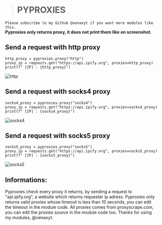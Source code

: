 > # PYPROXIES

``Please subscribe to my Github @venaxyt if you want more modules like this.``<br/>
**Pyproxies only returns proxy, it does not print them like on screenshot.**

## Send a request with http proxy
```
http_proxy = pyproxies.proxy("http")
proxy_ip = requests.get("https://api.ipify.org", proxies=http_proxy)
print(f" [IP] : {http_proxy}")
```
![http](https://user-images.githubusercontent.com/81310818/131668032-3ca5803c-f709-49bc-a243-b978f8293921.PNG)
## Send a request with socks4 proxy
```
socks4_proxy = pyproxies.proxy("socks4")
proxy_ip = requests.get("https://api.ipify.org", proxies=socks4_proxy)
print(f" [IP] : {socks4_proxy}")
```
![socks4](https://user-images.githubusercontent.com/81310818/131668049-e8eb6e97-1fc8-46df-9222-e38450d1469b.PNG)
## Send a request with socks5 proxy
```
socks5_proxy = pyproxies.proxy("socks5")
proxy_ip = requests.get("https://api.ipify.org", proxies=socks5_proxy)
print(f" [IP] : {socks5_proxy}")
```
![socks5](https://user-images.githubusercontent.com/81310818/131668046-1d9d3683-2a9f-41d0-a786-ac4428c24cdf.PNG)

## Informations:
Pyproxies check every proxy it returns, by sending a request to "api.ipify.org", a website which returns requester ip adress.
Pyproxies only returns valid proxies whose timeout is less than 10 seconds, you can edit the timeout in the module code.
All proxies comes from proxyscrape.com, you can edit the proxies source in the module code too.
Thanks for using my modules, @venaxyt.